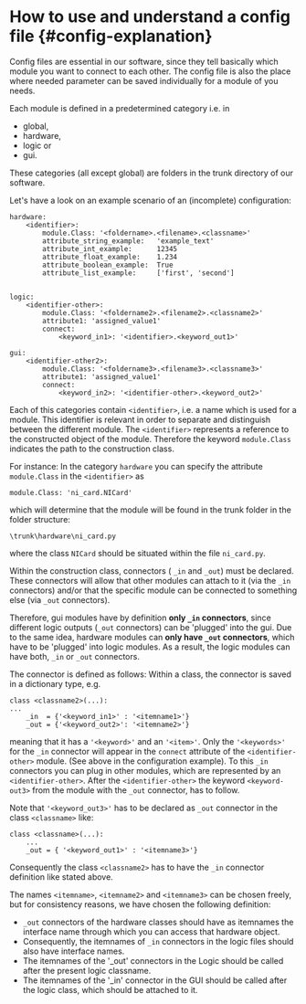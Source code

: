 How to use and understand a config file  {#config-explanation}
===============

Config files are essential in our software, since they tell basically which
module you want to connect to each other. The config file is also the place
where needed parameter can be saved individually for a module of you needs.

Each module is defined in a predetermined category i.e. in

   - global,
   - hardware,
   - logic or
   - gui.

These categories (all except global) are folders in the trunk
directory of our software.

Let's have a look on an example scenario of an (incomplete) configuration:

    hardware:
        <identifier>:
            module.Class: '<foldername>.<filename>.<classname>'
            attribute_string_example:   'example_text'
            attribute_int_example:      12345
            attribute_float_example:    1.234
            attribute_boolean_example:  True
            attribute_list_example:     ['first', 'second']


    logic:
        <identifier-other>:
            module.Class: '<foldername2>.<filename2>.<classname2>'
            attribute1: 'assigned_value1'
            connect:
                <keyword_in1>: '<identifier>.<keyword_out1>'

    gui:
        <identifier-other2>:
            module.Class: '<foldername3>.<filename3>.<classname3>'
            attribute1: 'assigned_value1'
            connect:
                <keyword_in2>: '<identifier-other>.<keyword_out2>'

Each of this categories contain `<identifier>`, i.e.
a name which is used for a module. This identifier is relevant in order to
separate and distinguish between the different module. The `<identifier>`
represents a reference to the constructed object of the module. Therefore the
keyword `module.Class` indicates the path to the construction class.

For instance:
In the category `hardware` you can specify the attribute `module.Class` in the
`<identifier>` as

    module.Class: 'ni_card.NICard'

which will determine that the module will be found in the trunk folder in the
folder structure:

    \trunk\hardware\ni_card.py

where the class `NICard` should be situated within the file `ni_card.py`.

Within the construction class, connectors ( `_in` and `_out`) must be declared.
These connectors will allow that other modules can attach to it
(via the `_in` connectors) and/or that the specific module can be connected to
something else (via `_out` connectors).

Therefore, gui modules have by definition **only `_in` connectors**, since
different logic outputs (`_out` connectors) can be 'plugged' into the gui. Due
to the same idea, hardware modules can **only have `_out` connectors**, which have
to be 'plugged' into logic modules. As a result, the logic modules can have
both, `_in` or `_out` connectors.

The connector is defined as follows:
Within a class, the connector is saved in a dictionary type, e.g.

    class <classname2>(...):
    ...
        _in  = {'<keyword_in1>' : '<itemname1>'}
        _out = {'<keyword_out2>': '<itemname2>'}

meaning that it has a `'<keyword>'` and an `'<item>'`. Only the `'<keywords>'` for
the `_in` connector will appear in the `connect` attribute of the `<identifier-other>`
module. (See above in the configuration example).
To this `_in` connectors you can plug in other modules, which are represented by an
`<identifier-other>`. After the `<identifier-other>` the keyword `<keyword-out3>`
from the module with the `_out` connector, has to follow.


Note that `'<keyword_out3>'` has to be declared as `_out` connector in the class
`<classname>` like:

    class <classname>(...):
        ...
        _out = { '<keyword_out1>' : '<itemname3>'}

Consequently the class `<classname2>` has to have the `_in` connector definition
like stated above.

The names `<itemname>`, `<itemname2>` and `<itemname3>` can be chosen freely,
but for consistency reasons, we have chosen the following definition:

* `_out` connectors of the hardware classes should have as itemnames the interface name through
which you can access that hardware object.
* Consequently, the itemnames of `_in` connectors in the logic files should also have interface names.
* The itemnames of the '_out' connectors in the Logic should be called after the present logic classname.
* The itemnames of the '_in' connector in the GUI should be called after the logic class, which should be attached to it.

